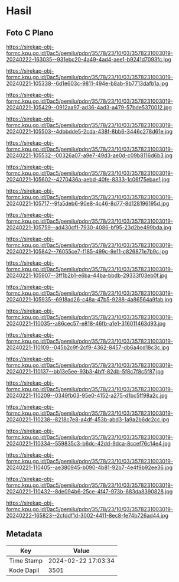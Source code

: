 # Hasil

## Foto C Plano

https://sirekap-obj-formc.kpu.go.id/0ac5/pemilu/pdpr/35/78/23/10/03/3578231003019-20240222-163035--931ebc20-4a49-4ad4-aee1-b9241d7093fc.jpg

https://sirekap-obj-formc.kpu.go.id/0ac5/pemilu/pdpr/35/78/23/10/03/3578231003019-20240221-105338--6d1e603c-9811-494e-b8ab-9b7713dafb1a.jpg

https://sirekap-obj-formc.kpu.go.id/0ac5/pemilu/pdpr/35/78/23/10/03/3578231003019-20240221-105429--0912aa97-ad36-4ad3-a479-57bde5370012.jpg

https://sirekap-obj-formc.kpu.go.id/0ac5/pemilu/pdpr/35/78/23/10/03/3578231003019-20240221-105503--4dbbdde5-2cda-438f-8bb6-3446c278d61e.jpg

https://sirekap-obj-formc.kpu.go.id/0ac5/pemilu/pdpr/35/78/23/10/03/3578231003019-20240221-105532--00326a07-a9e7-49d3-ae0d-c09b8116d6b3.jpg

https://sirekap-obj-formc.kpu.go.id/0ac5/pemilu/pdpr/35/78/23/10/03/3578231003019-20240221-105602--4270436a-aebd-40fe-8333-1c06f75ebae1.jpg

https://sirekap-obj-formc.kpu.go.id/0ac5/pemilu/pdpr/35/78/23/10/03/3578231003019-20240221-105717--9fa5deb6-90e8-4c46-8d77-8d128196195d.jpg

https://sirekap-obj-formc.kpu.go.id/0ac5/pemilu/pdpr/35/78/23/10/03/3578231003019-20240221-105759--ad430cf1-7930-4086-bf95-23d2be499bda.jpg

https://sirekap-obj-formc.kpu.go.id/0ac5/pemilu/pdpr/35/78/23/10/03/3578231003019-20240221-105842--76055ce7-f185-499c-9e11-c826871e7b9c.jpg

https://sirekap-obj-formc.kpu.go.id/0ac5/pemilu/pdpr/35/78/23/10/03/3578231003019-20240221-105907--3ff1b2b1-e6ba-44ba-bbdb-29333f03eb0f.jpg

https://sirekap-obj-formc.kpu.go.id/0ac5/pemilu/pdpr/35/78/23/10/03/3578231003019-20240221-105935--6918ad26-c48a-47b5-9288-4a86564a9fab.jpg

https://sirekap-obj-formc.kpu.go.id/0ac5/pemilu/pdpr/35/78/23/10/03/3578231003019-20240221-110035--a86cec57-e818-46fb-a1e1-316011463d93.jpg

https://sirekap-obj-formc.kpu.go.id/0ac5/pemilu/pdpr/35/78/23/10/03/3578231003019-20240221-110109--045b2c9f-2cf9-4362-8457-db6a4cd18c3c.jpg

https://sirekap-obj-formc.kpu.go.id/0ac5/pemilu/pdpr/35/78/23/10/03/3578231003019-20240221-110137--bb13e5ee-93b3-4bff-82db-5f8c7f8c5f87.jpg

https://sirekap-obj-formc.kpu.go.id/0ac5/pemilu/pdpr/35/78/23/10/03/3578231003019-20240221-110209--0349fb03-95e0-4152-a275-d1bc5ff98a2c.jpg

https://sirekap-obj-formc.kpu.go.id/0ac5/pemilu/pdpr/35/78/23/10/03/3578231003019-20240221-110238--8218c7e8-a4df-453b-abd3-1a9a2b6dc2cc.jpg

https://sirekap-obj-formc.kpu.go.id/0ac5/pemilu/pdpr/35/78/23/10/03/3578231003019-20240221-110334--559835c3-b6dc-42dd-9dca-8ccef76c14e4.jpg

https://sirekap-obj-formc.kpu.go.id/0ac5/pemilu/pdpr/35/78/23/10/03/3578231003019-20240221-110405--ae380945-b090-4b81-92b7-4e4f9b92ee36.jpg

https://sirekap-obj-formc.kpu.go.id/0ac5/pemilu/pdpr/35/78/23/10/03/3578231003019-20240221-110432--8de094b6-25ce-4f47-973b-683da8390828.jpg

https://sirekap-obj-formc.kpu.go.id/0ac5/pemilu/pdpr/35/78/23/10/03/3578231003019-20240222-165823--2cfddf1d-3002-4411-8ec8-fe74b726ad44.jpg


## Metadata

| Key        | Value               |
| ---------- | ------------------- |
| Time Stamp | 2024-02-22 17:03:34 |
| Kode Dapil | 3501                |



